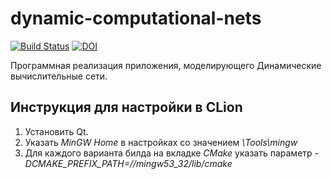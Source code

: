 # dynamic-computational-nets
[![Build Status](https://travis-ci.org/goto1134/dynamic-computational-nets.svg?branch=master)](https://travis-ci.org/goto1134/dynamic-computational-nets)  [![DOI](https://zenodo.org/badge/22958/goto1134/dynamic-computational-nets.svg)](https://zenodo.org/badge/latestdoi/22958/goto1134/dynamic-computational-nets)

Программная реализация приложения, моделирующего Динамические вычислительные сети.

## Инструкция для настройки в CLion

1. Установить Qt.
2. Указать _MinGW Home_ в настройках со значением _<path-to-Qt>\Tools\mingw<version>_
3. Для каждого варианта билда на вкладке _CMake_ указать параметр _-DCMAKE_PREFIX_PATH=<path-to-Qt>/<Qt-version>/mingw53_32/lib/cmake_